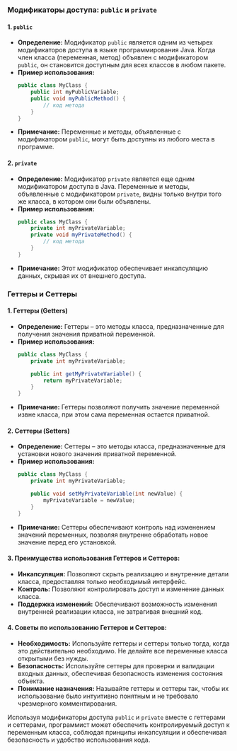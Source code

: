 ### Модификаторы доступа: `public` и `private`

#### 1. **`public`**
   - **Определение:** Модификатор `public` является одним из четырех модификаторов доступа в языке программирования Java. Когда член класса (переменная, метод) объявлен с модификатором `public`, он становится доступным для всех классов в любом пакете.
   - **Пример использования:**
     ```java
     public class MyClass {
         public int myPublicVariable;
         public void myPublicMethod() {
             // код метода
         }
     }
     ```
   - **Примечание:** Переменные и методы, объявленные с модификатором `public`, могут быть доступны из любого места в программе.

#### 2. **`private`**
   - **Определение:** Модификатор `private` является еще одним модификатором доступа в Java. Переменные и методы, объявленные с модификатором `private`, видны только внутри того же класса, в котором они были объявлены.
   - **Пример использования:**
     ```java
     public class MyClass {
         private int myPrivateVariable;
         private void myPrivateMethod() {
             // код метода
         }
     }
     ```
   - **Примечание:** Этот модификатор обеспечивает инкапсуляцию данных, скрывая их от внешнего доступа.

### Геттеры и Сеттеры

#### 1. **Геттеры (Getters)**
   - **Определение:** Геттеры – это методы класса, предназначенные для получения значения приватной переменной.
   - **Пример использования:**
     ```java
     public class MyClass {
         private int myPrivateVariable;

         public int getMyPrivateVariable() {
             return myPrivateVariable;
         }
     }
     ```
   - **Примечание:** Геттеры позволяют получить значение переменной извне класса, при этом сама переменная остается приватной.

#### 2. **Сеттеры (Setters)**
   - **Определение:** Сеттеры – это методы класса, предназначенные для установки нового значения приватной переменной.
   - **Пример использования:**
     ```java
     public class MyClass {
         private int myPrivateVariable;

         public void setMyPrivateVariable(int newValue) {
             myPrivateVariable = newValue;
         }
     }
     ```
   - **Примечание:** Сеттеры обеспечивают контроль над изменением значений переменных, позволяя внутренне обработать новое значение перед его установкой.

#### 3. **Преимущества использования Геттеров и Сеттеров:**
   - **Инкапсуляция:** Позволяют скрыть реализацию и внутренние детали класса, предоставляя только необходимый интерфейс.
   - **Контроль:** Позволяют контролировать доступ и изменение данных класса.
   - **Поддержка изменений:** Обеспечивают возможность изменения внутренней реализации класса, не затрагивая внешний код.

#### 4. **Советы по использованию Геттеров и Сеттеров:**
   - **Необходимость:** Используйте геттеры и сеттеры только тогда, когда это действительно необходимо. Не делайте все переменные класса открытыми без нужды.
   - **Безопасность:** Используйте сеттеры для проверки и валидации входных данных, обеспечивая безопасность изменения состояния объекта.
   - **Понимание назначения:** Называйте геттеры и сеттеры так, чтобы их использование было интуитивно понятным и не требовало чрезмерного комментирования.

Используя модификаторы доступа `public` и `private` вместе с геттерами и сеттерами, программист может обеспечить контролируемый доступ к переменным класса, соблюдая принципы инкапсуляции и обеспечивая безопасность и удобство использования кода.